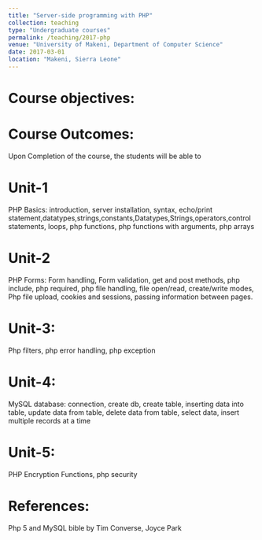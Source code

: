 ```yaml
---
title: "Server-side programming with PHP"
collection: teaching
type: "Undergraduate courses"
permalink: /teaching/2017-php
venue: "University of Makeni, Department of Computer Science"
date: 2017-03-01
location: "Makeni, Sierra Leone"
---
```


Course objectives: 
==================


Course Outcomes: 
================
Upon Completion of the course, the students will be able to 


Unit-1
======
PHP Basics: introduction, server installation, syntax, echo/print
statement,datatypes,strings,constants,Datatypes,Strings,operators,control statements, loops, php
functions, php functions with arguments, php arrays

Unit-2
======
PHP Forms: Form handling, Form validation, get and post methods, php include, php required, php file
handling, file open/read, create/write modes, Php file upload, cookies and sessions, passing information
between pages.

Unit-3:
=======
Php filters, php error handling, php exception

Unit-4:
=======
MySQL database: connection, create db, create table, inserting data into table, update data from table,
delete data from table, select data, insert multiple records at a time

Unit-5:
=======
PHP Encryption Functions, php security

References:
===========
Php 5 and MySQL bible by Tim Converse, Joyce Park
